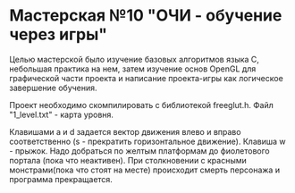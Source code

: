 # Мастерская №10 "ОЧИ - обучение через игры"

Целью мастерской было изучение базовых алгоритмов языка C, небольшая практика на нем, затем изучение основ OpenGL для графической части проекта и написание проекта-игры как логическое завершение обучения.

Проект необходимо скомпилировать с библиотекой freeglut.h. Файл "1_level.txt" - карта уровня.

Клавишами a и d задается вектор движения влево и вправо соответственно (s - прекратить горизонтальное движение). Клавиша w - прыжок. Надо добраться по желтым платформам до фиолетового портала (пока что неактивен). При столкновении с красными монстрами(пока что стоят на месте) происходит смерть персонажа и программа прекращается.
